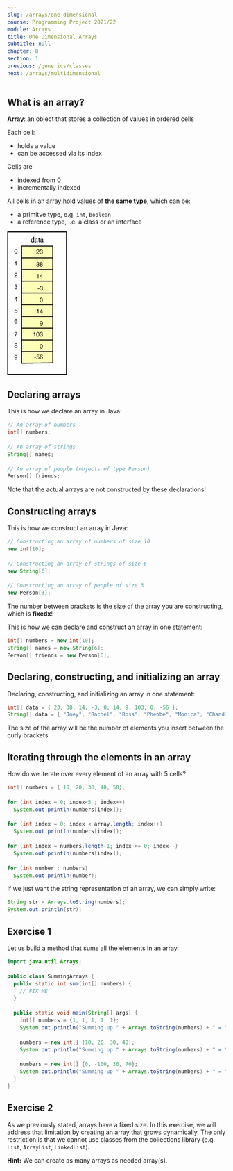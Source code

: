 ```yaml
---
slug: /arrays/one-dimensional
course: Programming Project 2021/22
module: Arrays
title: One Dimensional Arrays
subtitle: null
chapter: 8
section: 1
previous: /generics/classes
next: /arrays/multidimensional
---
```

 
## What is an array?

**Array**: an object that stores a collection of values in ordered cells

Each cell:
- holds a value
- can be accessed via its index

Cells are
- indexed from 0 
- incrementally indexed

All cells in an array hold values of **the same type**, which can be: 
- a primitve type, e.g. `int`, `boolean`
- a reference type, i.e. a class or an interface

![](../../figures/array0.jpg)


## Declaring arrays

This is how we declare an array in Java:

```java
// An array of numbers
int[] numbers;

// An array of strings
String[] names;

// An array of people (objects of type Person)
Person[] friends;
```
   
Note that the actual arrays are not constructed by these declarations!

## Constructing arrays

This is how we construct an array in Java:

```java
// Constructing an array of numbers of size 10
new int[10];

// Constructing an array of strings of size 6
new String[6];

// Constructing an array of people of size 3
new Person[3];
```
   
The number between brackets is the size of the array you are constructing, which is **fixedx**! 

This is how we can declare and construct an array in one statement: 

```java
int[] numbers = new int[10];
String[] names = new String[6];
Person[] friends = new Person[6];
```

## Declaring, constructing, and initializing an array

Declaring, constructing, and initializing an array in one statement:

```java
int[] data = { 23, 38, 14, -3, 0, 14, 9, 103, 0, -56 };
String[] data = { "Joey", "Rachel", "Ross", "Pheobe", "Monica", "Chandler" };
```
   
The size of the array will be the number of elements you insert between the curly brackets

## Iterating through the elements in an array

How do we iterate over every element of an array with 5 cells? 

```java
int[] numbers = { 10, 20, 30, 40, 50};

for (int index = 0; index<5 ; index++)
  System.out.println(numbers[index]);

for (int index = 0; index < array.length; index++)
  System.out.println(numbers[index]);

for (int index = numbers.length-1; index >= 0; index--)
  System.out.println(numbers[index]);

for (int number : numbers)
  System.out.println(number);
```
   
If we just want the string representation of an array, we can simply write:

```java
String str = Arrays.toString(numbers);
System.out.println(str);
```

## Exercise 1

Let us build a method that sums all the elements in an array.

```java
import java.util.Arrays;

public class SummingArrays {
  public static int sum(int[] numbers) {
    // FIX ME
  }

  public static void main(String[] args) {
    int[] numbers = {1, 1, 1, 1, 1};
    System.out.println("Summing up " + Arrays.toString(numbers) + " = " + sum(numbers));

    numbers = new int[] {10, 20, 30, 40};
    System.out.println("Summing up " + Arrays.toString(numbers) + " = " + sum(numbers));

    numbers = new int[] {0, -100, 30, 70};
    System.out.println("Summing up " + Arrays.toString(numbers) + " = " + sum(numbers));
  }
}
```

<!-- ```java
import java.util.Arrays;

public class SummingArrays {

   public static int sum(int[] numbers) {
      int sum = 0;
      for (int value : numbers) {
         sum += value;
      }

      return sum;
   }

   public static void main(String[] args) {
      int[] numbers = {1, 1, 1, 1, 1};
      System.out.println("Summing up " + Arrays.toString(numbers) + " = " + sum(numbers));

      numbers = new int[] {10, 20, 30, 40};
      System.out.println("Summing up " + Arrays.toString(numbers) + " = " + sum(numbers));

      numbers = new int[] {0, -100, 30, 70};
      System.out.println("Summing up " + Arrays.toString(numbers) + " = " + sum(numbers));
   }
}
``` -->

## Exercise 2

As we previously stated, arrays have a fixed size. In this exercise, we will address that limitation by creating an array that grows dynamically. The only restriction is that we cannot use classes from the collections library (e.g. `List`, `ArrayList`, `LinkedList`).

**Hint:** We can create as many arrays as needed array(s).

<!-- ## Solution

```java
import java.util.Arrays;

public class MyArray {
   private int[] internalArray = new int[0];
   private int nextPosition = 0;

   public void add(int a) {
      int[] array = new int[this.nextPosition + 1];

      for (int i = 0; i < this.nextPosition; i++)
         array[i] = this.internalArray[i];

      array[this.nextPosition] = a;
      this.internalArray = array;
      this.nextPosition++;
   }

   public int get(int index) {
      return this.internalArray[index];
   }

   public void set(int index, int a) {
      this.internalArray[index] = a;
   }

   public void printAll() {
      System.out.println(Arrays.toString(this.internalArray));
   }
}
``` -->
